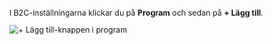 I B2C-inställningarna klickar du på **Program** och sedan på **+ Lägg till**.

![+ Lägg till-knappen i program](./media/active-directory-b2c-portal-add-application/b2c-applications-add.png)
